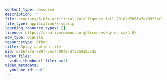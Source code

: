 ```yaml
---
content_type: resource
description: ''
file: /courses/6-034-artificial-intelligence-fall-2010/d766fa7a789f5ec780f9df6258d336d5_bQI0OmJPby4.vtt
file_type: application/x-subrip
learning_resource_types: []
license: https://creativecommons.org/licenses/by-nc-sa/4.0/
ocw_type: OCWFile
resourcetype: Other
title: 3play caption file
uid: d766fa7a-789f-5ec7-80f9-df6258d336d5
video_files:
  video_thumbnail_file: null
video_metadata:
  youtube_id: null
---
```

